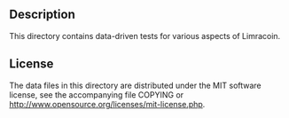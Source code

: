 Description
------------

This directory contains data-driven tests for various aspects of Limracoin.

License
--------

The data files in this directory are distributed under the MIT software
license, see the accompanying file COPYING or
http://www.opensource.org/licenses/mit-license.php.

